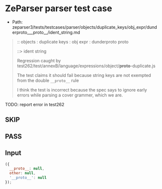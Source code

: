 # ZeParser parser test case

- Path: zeparser3/tests/testcases/parser/objects/duplicate_keys/obj_expr/dunderproto___proto__/ident_string.md

> :: objects : duplicate keys : obj expr : dunderproto   proto  
>
> ::> ident string
>
> Regression caught by test262/test/annexB/language/expressions/object/__proto__-duplicate.js
>
> The test claims it should fail because string keys are not exempted from the double `__proto__` rule
>
> I think the test is incorrect because the spec says to ignore early errors while parsing a cover grammer, which we are.

TODO: report error in test262

## SKIP
## PASS

## Input

`````js
({
  __proto__: null,
  other: null,
  '__proto__': null
});
`````
